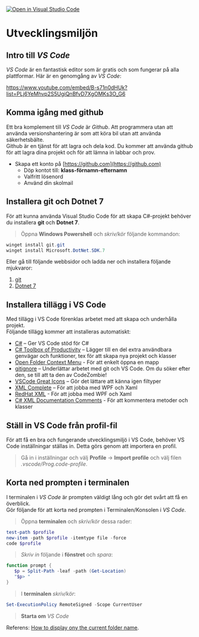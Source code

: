 [![Open in Visual Studio Code](https://classroom.github.com/assets/open-in-vscode-2e0aaae1b6195c2367325f4f02e2d04e9abb55f0b24a779b69b11b9e10269abc.svg)](https://classroom.github.com/online_ide?assignment_repo_id=15567257&assignment_repo_type=AssignmentRepo)
# Utvecklingsmiljön

## Intro till *VS Code*
*VS Code* är en fantastisk editor som är gratis och som fungerar på alla plattformar.
Här är en genomgång av *VS Code*:

https://www.youtube.com/embed/B-s71n0dHUk?list=PLj6YeMhvp2S5UgiQnBfvD7XgOMKs3O_G6

## Komma igång med github
Ett bra komplement till *VS Code* är *Github*. Att programmera utan att använda versionshantering är som att köra bil utan att använda säkerhetsbälte.\
Github är en tjänst för att lagra och dela kod. Du kommer att använda github för att lagra dina projekt och för att lämna in labbar och prov.

* Skapa ett konto på [https://github.com](https://github.com)
  * Döp kontot till: **klass-förnamn-efternamn**
  * Valfritt lösenord
  * Använd din skolmail

## Installera git och Dotnet 7
För att kunna använda Visual Studio Code för att skapa C#-projekt behöver du installera **git** och **Dotnet 7**.

> Öppna **Windows Powershell** och *skriv/kör* följande kommandon:

```Powershell
winget install git.git
winget install Microsoft.DotNet.SDK.7
```

Eller gå till följande webbsidor och ladda ner och installera följande mjukvaror:

1. [git](https://git-scm.com/downloads)
2. [Dotnet 7](https://dotnet.microsoft.com/en-us/download/dotnet/thank-you/sdk-7.0.400-windows-x64-installer)

## Installera tillägg i VS Code
Med tillägg i VS Code förenklas arbetet med att skapa och underhålla projekt.  
Följande tillägg kommer att installeras automatiskt:

* [C#](https://marketplace.visualstudio.com/items?itemName=ms-dotnettools.csharp) – Ger VS Code stöd för C#
* [C# Toolbox of Productivity](https://marketplace.visualstudio.com/items?itemName=RichardZampieriprog.csharp-snippet-productivity) – Lägger till en del extra användbara genvägar och funktioner, tex för att skapa nya projekt och klasser
* [Open Folder Context Menu](https://marketplace.visualstudio.com/items?itemName=chrisdias.vscode-opennewinstance) - För att enkelt öppna en mapp
* [gitignore](https://marketplace.visualstudio.com/items?itemName=codezombiech.gitignore) – Underlättar arbetet med git och VS Code. Om du söker efter den, se till att ta den av CodeZombie!
* [VSCode Great Icons](https://marketplace.visualstudio.com/items?itemName=emmanuelbeziat.vscode-great-icons) – Gör det lättare att känna igen filtyper
* [XML Complete](https://marketplace.visualstudio.com/items?itemName=rogalmic.vscode-xml-complete) – För att jobba med WPF och Xaml
* [RedHat XML](https://marketplace.visualstudio.com/items?itemName=redhat.vscode-xml) - För att jobba med WPF och Xaml
* [C# XML Documentation Comments](https://marketplace.visualstudio.com/items?itemName=k--kato.docomment) - För att kommentera metoder och klasser

## Ställ in VS Code från profil-fil
För att få en bra och fungerande utvecklingsmiljö i VS Code, behöver VS Code inställningar ställas in. Detta görs genom att importera en profil.

> Gå in i inställningar och välj **Profile** -> **Import profile** och välj filen *.vscode/Prog.code-profile*.

## Korta ned prompten i terminalen
I terminalen i *VS Code* är prompten väldigt lång och gör det svårt att få en överblick.  
Gör följande för att korta ned prompten i Terminalen/Konsolen i *VS Code*.

> Öppna **terminalen** och *skriv/kör* dessa rader:

```powershell
test-path $profile
new-item -path $profile -itemtype file -force
code $profile
```

> *Skriv in* följande i **fönstret** och *spara*:

```powershell
function prompt {
   $p = Split-Path -leaf -path (Get-Location)
   "$p> "
}
```

> I **terminalen** *skriv/kör*:

```powershell
Set-ExecutionPolicy RemoteSigned -Scope CurrentUser
```

> **Starta om** *VS Code*

Referens: [How to display ony the current folder name](https://superuser.com/questions/446827/configure-windows-powershell-to-display-only-the-current-folder-name-in-the-shel).
